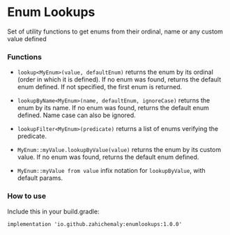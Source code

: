 # Enum Lookups

Set of utility functions to get enums from their ordinal, name or any custom value defined

### Functions

- `lookup<MyEnum>(value, defaultEnum)` returns the enum by its ordinal (order in which it is defined). If no enum was found, returns the default enum defined. If not specified, the first enum is returned.

- `lookupByName<MyEnum>(name, defaultEnum, ignoreCase)` returns the enum by its name. If no enum was found, returns the default enum defined. Name case can also be ignored.

- `lookupFilter<MyEnum>(predicate)` returns a list of enums verifying the predicate.

- `MyEnum::myValue.lookupByValue(value)` returns the enum by its custom value. If no enum was found, returns the default enum defined.

- `MyEnum::myValue from value` infix notation for `lookupByValue`, with default params.

### How to use

Include this in your build.gradle:

`implementation 'io.github.zahichemaly:enumlookups:1.0.0'`
